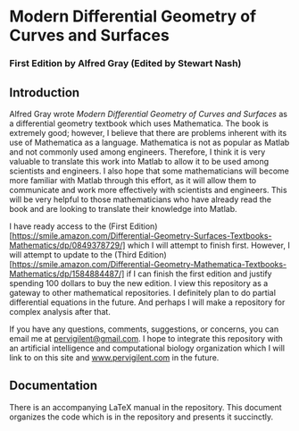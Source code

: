 # Modern Differential Geometry of Curves and Surfaces
### First Edition by Alfred Gray (Edited by Stewart Nash)

## Introduction

Alfred Gray wrote <i>Modern Differential Geometry of Curves and Surfaces</i> as a differential geometry textbook which uses Mathematica. The book is extremely good; however, I believe that there are problems inherent with its use of Mathematica as a language. Mathematica is not as popular as Matlab and not commonly used among engineers. Therefore, I think it is very valuable to translate this work into Matlab to allow it to be used among scientists and engineers. I also hope that some mathematicians will become more familiar with Matlab through this effort, as it will allow them to communicate and work more effectively with scientists and engineers. This will be very helpful to those mathematicians who have already read the book and are looking to translate their knowledge into Matlab.

I have ready access to the (First Edition)[https://smile.amazon.com/Differential-Geometry-Surfaces-Textbooks-Mathematics/dp/0849378729/] which I will attempt to finish first. However, I will attempt to update to the (Third Edition)[https://smile.amazon.com/Differential-Geometry-Mathematica-Textbooks-Mathematics/dp/1584884487/] if I can finish the first edition and justify spending 100 dollars to buy the new edition. I view this repository as a gateway to other mathematical repositories. I definitely plan to do partial differential equations in the future. And perhaps I will make a repository for complex analysis after that.

If you have any questions, comments, suggestions, or concerns, you can email me at pervigilent@gmail.com. I hope to integrate this repository with an artificial intelligence and computational biology organization which I will link to on this site and www.pervigilent.com in the future.

## Documentation

There is an accompanying LaTeX manual in the repository. This document organizes the code which is in the repository and presents it succinctly. 
